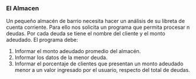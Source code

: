 ### El Almacen

Un pequeño almacén de barrio necesita hacer un análisis de su libreta de cuenta corriente. Para ello nos solicita un programa que permita procesar n deudas. Por cada deuda se tiene el nombre del cliente y el monto adeudado. El programa debe:

1. Informar el monto adeudado promedio del almacén.
2. Informar los datos de la menor deuda.
3. Informar el porcentaje de clientes que presentan un monto adeudado menor a un valor ingresado por el usuario, respecto del total de deudas.
